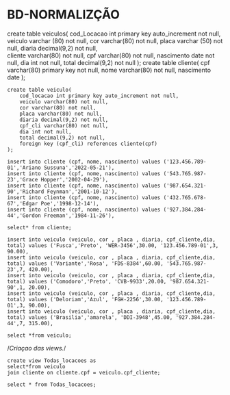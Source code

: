 # BD-NORMALIZÇÃO

create table veiculos(
		cod_Locacao int primary key auto_increment not null,
		veiculo	varchar (80) not null,
		cor	varchar(80) not null,
		placa varchar (50) not null,
		diaria decimal(9,2) not null,	
		cliente varchar(80) not null,
		cpf varchar(80) not null,
		nascimento date not null,
		dia int not null,
		total decimal(9,2) not null
	);
	create table cliente(
		cpf varchar(80) primary key not null,
		nome varchar(80) not null,
		nascimento date 
	);
    
	create table veiculo(
		cod_locacao int primary key auto_increment not null,
		veiculo varchar(80) not null,
		cor varchar(80) not null,
		placa varchar(80) not null,
		diaria decimal(9,2) not null,
		cpf_cli varchar(80) not null,
		dia int not null,
		total decimal(9,2) not null,
		foreign key (cpf_cli) references cliente(cpf)
	);
    
	insert into cliente (cpf, nome, nascimento) values ('123.456.789-01','Ariano Sussuna','2022-05-21'),
	insert into cliente (cpf, nome, nascimento) values ('543.765.987-23','Grace Hopper','2002-04-29'),
	insert into cliente (cpf, nome, nascimento) values ('987.654.321-90','Richard Feynman','2001-10-12'),
	insert into cliente (cpf, nome, nascimento) values ('432.765.678-67','Edgar Poe','1998-12-14'),
	insert into cliente (cpf, nome, nascimento) values ('927.384.284-44','Gordon Freeman','1984-11-26'),
    
	select* from cliente;
    
	insert into veiculo (veiculo, cor , placa , diaria, cpf_cliente,dia, total) values ('Fusca','Preto', 'WER-3456',30.00, '123.456.789-01',3, 90.00),
	insert into veiculo (veiculo, cor , placa , diaria, cpf_cliente,dia, total) values ('Variante','Rosa', 'FDS-8384',60.00, '543.765.987-23',7, 420.00),
	insert into veiculo (veiculo, cor , placa , diaria, cpf_cliente,dia, total) values ('Comodoro','Preto', 'CVB-9933',20.00, '987.654.321-90',1, 20.00),
	insert into veiculo (veiculo, cor , placa , diaria, cpf_cliente,dia, total) values ('Deloriam','Azul', 'FGH-2256',30.00, '123.456.789-01',3, 90.00),
	insert into veiculo (veiculo, cor , placa , diaria, cpf_cliente,dia, total) values ('Brasilia','amarela', 'DDI-3948',45.00, '927.384.284-44',7, 315.00),

	select *from veiculo;
    
/*Criaçao das views.*/

	create view Todas_locacoes as
	select*from veiculo
	join cliente on cliente.cpf = veiculo.cpf_cliente;
    
    select * from Todas_locacoes;
